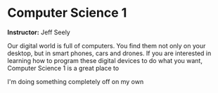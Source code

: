# Computer Science 1
**Instructor:** Jeff Seely

Our digital world is full of computers. You find them not only on your desktop, but in smart phones, cars and drones. 
If you are interested in learning how to program these digital devices to do what you want, Computer Science 1 is a great 
place to 

I'm doing something completely off on my own
